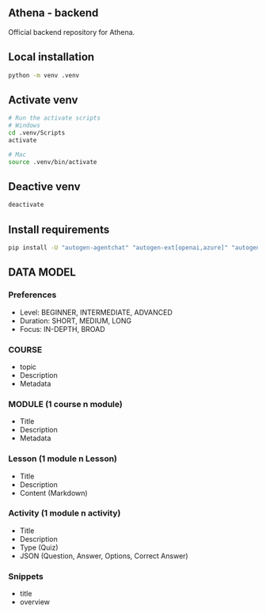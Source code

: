 ## Athena - backend

Official backend repository for Athena.

## Local installation
```bash
python -m venv .venv
```

## Activate venv

```bash
# Run the activate scripts 
# Windows
cd .venv/Scripts
activate

# Mac
source .venv/bin/activate
```

## Deactive venv
```bash
deactivate
```

## Install requirements
```bash
pip install -U "autogen-agentchat" "autogen-ext[openai,azure]" "autogen-ext[web-surfer]" "dotenv" "aiohttp" "pyautogen[tools]"
```

## DATA MODEL
### Preferences
- Level: BEGINNER, INTERMEDIATE, ADVANCED 
- Duration: SHORT, MEDIUM, LONG
- Focus: IN-DEPTH, BROAD

### COURSE
- topic
- Description
- Metadata

### MODULE (1 course n module)
- Title
- Description
- Metadata

### Lesson (1 module n Lesson)
- Title
- Description
- Content (Markdown)

### Activity (1 module n activity)
- Title
- Description
- Type (Quiz)
- JSON (Question, Answer, Options, Correct Answer)

### Snippets
- title
- overview
